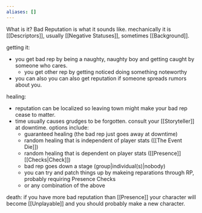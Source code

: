 ```yaml
---
aliases: []
---
```

What is it?
Bad Reputation is what it sounds like. mechanically it is [[Descriptors]], usually [[Negative Statuses]], sometimes [[Background]].

getting it:
- you get bad rep by being a naughty, naughty boy and getting caught by someone who cares.
	- you get other rep by getting noticed doing something noteworthy
- you can also you can also get reputation if someone spreads rumors about you.

healing:
- reputation can be localized so leaving town might make your bad rep cease to matter.
- time usually causes grudges to be forgotten. consult your [[Storyteller]] at downtime. options include:
	- guaranteed healing (the bad rep just goes away at downtime)
	- random healing that is independent of player stats ([[The Event Die]])
	- random healing that is dependent on player stats ([[Presence]] [[Checks|Check]])
	- bad rep goes down a stage (group|individual(s)|nobody)
	- you can try and patch things up by makeing reparations through RP, probably requiring Presence Checks
	- or any combination of the above

death:
if you have more bad reputation than [[Presence]] your character will become [[Unplayable]] and you should probably make a new character.